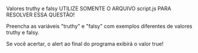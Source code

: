 Valores truthy e falsy
UTILIZE SOMENTE O ARQUIVO script.js PARA RESOLVER ESSA QUESTÃO!

Preencha as variáveis "truthy" e "falsy" com exemplos diferentes de valores truthy e falsy.

Se você acertar, o alert ao final do programa exibirá o valor true!
